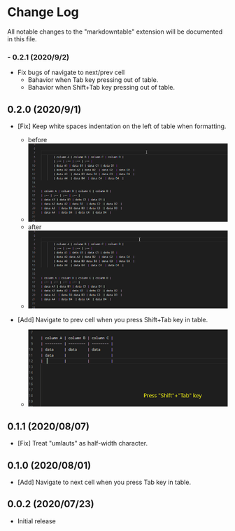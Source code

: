 # Change Log

All notable changes to the "markdowntable" extension will be documented in this file.

### - 0.2.1 (2020/9/2)

- Fix bugs of navigate to next/prev cell
    - Bahavior when Tab key pressing out of table.
    - Bahavior when Shift+Tab key pressing out of table.

## 0.2.0 (2020/9/1)

- [Fix] Keep white spaces indentation on the left of table when formatting.
    - before
    - ![keepindent_before](images/keep_indent_before.gif)
    - after
    - ![keepindent](images/keep_indent.gif)

- [Add] Navigate to prev cell when you press Shift+Tab key in table.
    - ![navigate_prev](images/navigate_prev_cell.gif)

## 0.1.1 (2020/08/07)

- [Fix] Treat "umlauts" as half-width character.

## 0.1.0 (2020/08/01)

- [Add] Navigate to next cell when you press Tab key in table.

## 0.0.2 (2020/07/23)

- Initial release
